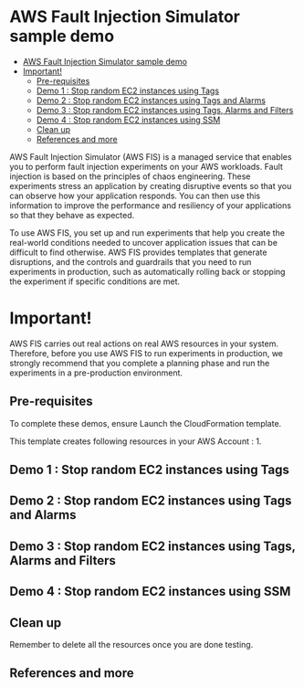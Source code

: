 
# AWS Fault Injection Simulator sample demo

- [AWS Fault Injection Simulator sample demo](#aws-fault-injection-simulator-sample-demo)
- [Important!](#important)
  - [Pre-requisites](#pre-requisites)
  - [Demo 1 : Stop random EC2 instances using Tags](#demo-1--stop-random-ec2-instances-using-tags)
  - [Demo 2 : Stop random EC2 instances using Tags and Alarms](#demo-2--stop-random-ec2-instances-using-tags-and-alarms)
  - [Demo 3 : Stop random EC2 instances using Tags, Alarms and Filters](#demo-3--stop-random-ec2-instances-using-tags-alarms-and-filters)
  - [Demo 4 : Stop random EC2 instances using SSM](#demo-4--stop-random-ec2-instances-using-ssm)
  - [Clean up](#clean-up)
  - [References and more](#references-and-more)


AWS Fault Injection Simulator (AWS FIS) is a managed service that enables you to perform fault injection experiments on your AWS workloads. Fault injection is based on the principles of chaos engineering. These experiments stress an application by creating disruptive events so that you can observe how your application responds. You can then use this information to improve the performance and resiliency of your applications so that they behave as expected.

To use AWS FIS, you set up and run experiments that help you create the real-world conditions needed to uncover application issues that can be difficult to find otherwise. AWS FIS provides templates that generate disruptions, and the controls and guardrails that you need to run experiments in production, such as automatically rolling back or stopping the experiment if specific conditions are met.

# Important! 
AWS FIS carries out real actions on real AWS resources in your system. Therefore, before you use AWS FIS to run experiments in production, we strongly recommend that you complete a planning phase and run the experiments in a pre-production environment.

## Pre-requisites
To complete these demos, ensure Launch the CloudFormation template. 

This template creates following resources in your AWS Account : 
1. 


## Demo 1 : Stop random EC2 instances using Tags
## Demo 2 : Stop random EC2 instances using Tags and Alarms
## Demo 3 : Stop random EC2 instances using Tags, Alarms and Filters
## Demo 4 : Stop random EC2 instances using SSM

## Clean up

Remember to delete all the resources once you are done testing.


## References and more

